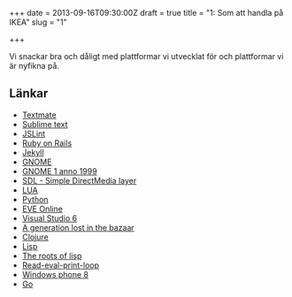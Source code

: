 +++
date = 2013-09-16T09:30:00Z
draft = true
title = "1: Som att handla på IKEA"
slug = "1"

+++

Vi snackar bra och dåligt med plattformar vi utvecklat för och plattformar vi är nyfikna på.

Länkar
--
* [Textmate][1]
* [Sublime text][2]
* [JSLint][3]
* [Ruby on Rails][4]
* [Jekyll][5]
* [GNOME][6]
* [GNOME 1 anno 1999][7]
* [SDL - Simple DirectMedia layer][8]
* [LUA][9]
* [Python][10]
* [EVE Online][11]
* [Visual Studio 6][12]
* [A generation lost in the bazaar][13]
* [Clojure][14]
* [Lisp][15]
* [The roots of lisp][19]
* [Read-eval-print-loop][16]
* [Windows phone 8][17]
* [Go][18]

[18]: http://golang.org
[17]: https://en.wikipedia.org/wiki/Windows_Phone_8
[16]: https://en.wikipedia.org/wiki/REPL
[15]: http://is.gd/1M2Qqo
[19]: http://www.paulgraham.com/rootsoflisp.html
[14]: http://clojure.org/
[13]: http://queue.acm.org/detail.cfm?id=2349257
[12]: https://en.wikipedia.org/wiki/Visual_studio#Visual_Studio_6.0_.281998.29
[11]: http://www.eveonline.com
[10]: http://www.python.org
[9]: http://www.lua.org
[8]: http://www.libsdl.org
[7]: http://en.wikipedia.org/wiki/File:GNOME-escritorio-1.x.png
[6]: http://en.wikipedia.org/wiki/GNOME
[5]: http://jekyllrb.com/
[4]: http://rubyonrails.org
[3]: http://jslint.com
[2]: http://www.sublimetext.com
[1]: http://macromates.com
